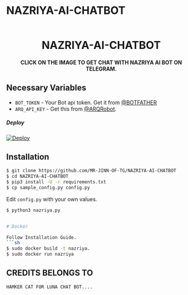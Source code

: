 # NAZRIYA-AI-CHATBOT

<p align="center"><a href="https://t.me/NAZRIYAAIBOT"><img srcwidth="5000"></a></p> 
<h1 align="center"><b>NAZRIYA-AI-CHATBOT</b></h1>
<h4 align="center">CLICK ON THE IMAGE TO GET CHAT WITH NAZRIYA AI BOT ON TELEGRAM.</h4>



## Necessary Variables
-  `BOT_TOKEN` - Your Bot api token. Get it from [@BOTFATHER](https://t.me/BOTFATHER) 
- `ARQ_API_KEY` - Get this from [@ARQRobot](https://t.me/ARQRobot). 




##### Deploy 

[![Deploy](https://www.herokucdn.com/deploy/button.svg)](https://heroku.com/deploy?template=https://github.com/MR-JINN-OF-TG/NAZRIYA-AI-CHATBOT/tree/main)





## Installation

```sh
$ git clone https://github.com/MR-JINN-OF-TG/NAZRIYA-AI-CHATBOT
$ cd NAZRIYA-AI-CHATBOT
$ pip3 install -U -r requirements.txt
$ cp sample_config.py config.py
```
Edit `config.py` with your own values.
```sh
$ python3 nazriya.py


# Docker

Follow Installation Guide.
```sh
$ sudo docker build -t nazriya.
$ sudo docker run nazriya
```

## CREDITS BELONGS TO 

`HAMKER CAT FOR LUNA CHAT BOT....`
